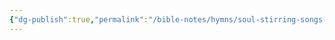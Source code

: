```yaml
---
{"dg-publish":true,"permalink":"/bible-notes/hymns/soul-stirring-songs-and-hymns/security/","title":"Security"}
---
```



